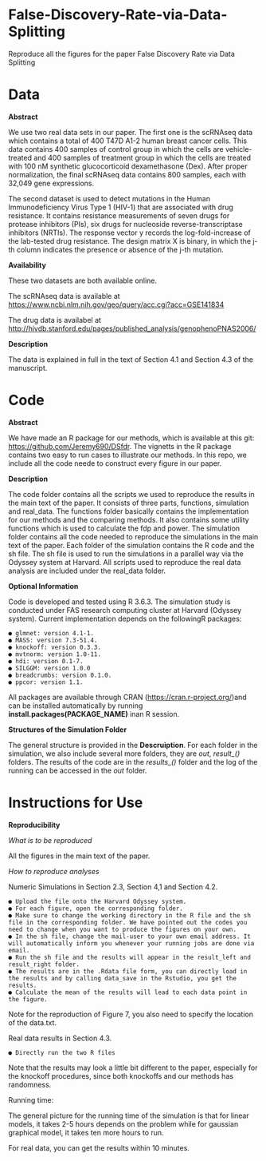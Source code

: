 # False-Discovery-Rate-via-Data-Splitting
Reproduce all the figures for the paper False Discovery Rate via Data Splitting

# Data

**Abstract**

We use two real data sets in our paper. The first one is the scRNAseq data which contains a total of 400 T47D A1-2 human breast cancer cells. This data contains 400 samples of control group in which the cells are vehicle-treated and 400 samples of treatment group in which the cells are treated with 100 nM synthetic glucocorticoid dexamethasone (Dex). After proper normalization, the final scRNAseq data contains 800 samples, each with 32,049 gene expressions.

The second dataset is used to detect mutations in the Human Immunodeficiency Virus Type 1 (HIV-1) that are associated with drug resistance. It contains resistance measurements of seven drugs for protease inhibitors (PIs), six drugs for nucleoside reverse-transcriptase inhibitors (NRTIs). The response vector y records the log-fold-increase of the lab-tested drug resistance. The design matrix X is binary, in which the j-th column indicates the presence or absence of the j-th mutation.

**Availability**

These two datasets are both available online.

The scRNAseq data is available at
https://www.ncbi.nlm.nih.gov/geo/query/acc.cgi?acc=GSE141834

The drug data is availabel at 
http://hivdb.stanford.edu/pages/published_analysis/genophenoPNAS2006/

**Description**

The data is explained in full in the text of Section 4.1 and Section 4.3 of the manuscript.

# Code

**Abstract**

We have made an R package for our methods, which is available at this git: https://github.com/Jeremy690/DSfdr. The vignetts in the R package contains two easy to run cases to illustrate our methods. In this repo, we include all the code neede to construct every figure in our paper. 

**Description**

The code folder contains all the scripts we used to reproduce the results in the main text of the paper. It consists of three parts, functions, simulation and real_data. The functions folder basically contains the implementation for our methods and the comparing methods. It also contains some utility functions which is used to calculate the fdp and power. The simulation folder contains all the code needed to reproduce the simulations in the main text of the paper. Each folder of the simulation contains the R code and the sh file. The sh file is used to run the simulations in a parallel way via the Odyssey system at Harvard. All scripts used to reproduce the real data analysis are included under the real_data folder.

**Optional Information**

Code is developed and tested using R 3.6.3. The simulation study is conducted under FAS research computing cluster at Harvard (Odyssey system). Current implementation depends on the followingR packages:

```
● glmnet: version 4.1-1.
● MASS: version 7.3-51.4.
● knockoff: version 0.3.3.
● mvtnorm: version 1.0-11.
● hdi: version 0.1-7.
● SILGGM: version 1.0.0
● breadcrumbs: version 0.1.0.
● ppcor: version 1.1.
```

All packages are available through CRAN (https://cran.r-project.org/)and can be installed automatically by running **install.packages(PACKAGE_NAME)** inan R session.

**Structures of the Simulation Folder**

The general structure is provided in the **Descruiption**. For each folder in the simulation, we also include several more folders, they are *out*, *result_()* folders. The results of the code are in the *results_()* folder and the log of the running can be accessed in the *out* folder.

# Instructions for Use

**Reproducibility**

*What is to be reproduced*

All the figures in the main text of the paper.

*How to reproduce analyses*

Numeric Simulations in Section 2.3, Section 4,1 and Section 4.2.

```
● Upload the file onto the Harvard Odyssey system.
● For each figure, open the corresponding folder.
● Make sure to change the working directory in the R file and the sh file in the corresponding folder. We have pointed out the codes you need to change when you want to produce the figures on your own.
● In the sh file, change the mail-user to your own email address. It will automatically inform you whenever your running jobs are done via email.
● Run the sh file and the results will appear in the result_left and result_right folder. 
● The results are in the .Rdata file form, you can directly load in the results and by calling data_save in the Rstudio, you get the results.
● Calculate the mean of the results will lead to each data point in the figure.
```

Note for the reproduction of Figure 7, you also need to specify the location of the data.txt. 

Real data results in Section 4.3.

```
● Directly run the two R files
```

Note that the results may look a little bit different to the paper, especially for the knockoff procedures, since both knockoffs and our methods has randomness.

Running time:

The general picture for the running time of the simulation is that for linear models, it takes 2-5 hours depends on the problem while for gaussian graphical model, it takes ten more hours to run.

For real data, you can get the results within 10 minutes.

